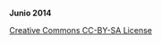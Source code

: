**Junio 2014**

[Creative Commons CC-BY-SA License](http://creativecommons.org/licenses/by-sa/4.0/deed.es_ES)

